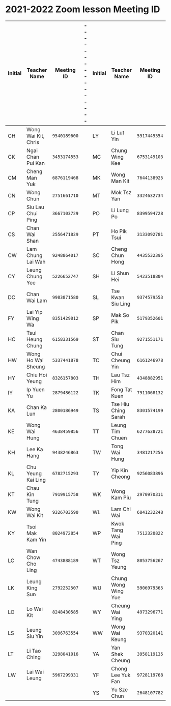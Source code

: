 # **2021-2022 Zoom lesson Meeting ID**

| Initial | Teacher Name | Meeting ID | ---------------- | Initial | Teacher Name | Meeting ID |
| ------- | ------------ | ---------- | ---------------- | ------- | ------------ | ---------- |
| CH | Wong Wai Kit, Chris   | `9540189600` |   | LY | Li Lut Yin           | `5917449554` | 
| CK | Ngai Chan Pui Kan     | `3453174553` |   | MC | Chung Wing Kee       | `6753149103` | 
| CM | Cheng Man Yuk         | `6876119468` |   | MK | Wong Man Kit         | `7644138925` | 
| CN | Wong Chun             | `2751661710` |   | MT | Mok Tsz Yan          | `3324632734` | 
| CP | Siu Lau Chui Ping     | `3667103729` |   | PO | Li Lung Po           | `8399594728` | 
| CS | Chan Wai Shan         | `2556471829` |   | PT | Ho Pik Tsui          | `3133092781` | 
| CW | Lam Chung Lai Wah     | `9248864017` |   | SC | Cheng Chun Hong      | `4435532395` | 
| CY | Leung Chung Yee       | `5226652747` |   | SH | Li Shun Hei          | `5423518804` | 
| DC | Chan Wai Lam          | `9983871580` |   | SL | Tse Kwan Siu Ling    | `9374579553` | 
| FY | Lai Yip Wing Wa       | `8351429812` |   | SP | Mak So Pik           | `5179352601` | 
| HC | Tsui Heung Chung      | `6158331569` |   | ST | Chan Siu Tung        | `9271551171` | 
| HW | Wong Ho Wai Sheung    | `5337441878` |   | TC | Chui Cheung Yin      | `6161246978` | 
| HY | Chiu Hoi Yeung        | `8326157803` |   | TH | Lau Tsz Him          | `4348882951` | 
| IY | Ip Yuen Yu            | `2879486122` |   | TK | Fong Tat Kuen        | `7911068132` | 
| KA | Chan Ka Lun           | `2800186949` |   | TS | Tse Hiu Ching Sarah  | `8301574199` | 
| KE | Wong Wai Hung         | `4638459856` |   | TT | Leung Tim Chuen      | `6277638721` | 
| KH | Lee Ka Hang           | `9438246863` |   | TW | Tong Wai Hung        | `3481217256` | 
| KL | Chu Yeung Kai Ling    | `6782715293` |   | TY | Yip Kin Cheong       | `9256083896` | 
| KT | Chau Kin Tung         | `7919915758` |   | WK | Wong Kam Piu         | `2970970311` | 
| KW | Wong Wai Kit          | `9326703590` |   | WL | Lam Chi Wai          | `6841232248` | 
| KY | Tsoi Mak Kam Yin      | `8024972854` |   | WP | Kwok Tang Wai Ping   | `7512320822` | 
| LC | Wan Chow Cho Ling     | `4743888189` |   | WT | Wong Tsz Yeung       | `8053756267` | 
| LK | Leung King Sun        | `2792252507` |   | WU | Chung Wong Wing Yue  | `5906979365` | 
| LO | Lo Wai Kit            | `8248430585` |   | WY | Cheung Wai Ying      | `4973296771` | 
| LS | Leung Siu Yin         | `3096763554` |   | WW | Wong Wai Keung       | `9370320141` | 
| LT | Li Tao Ching          | `3298041016` |   | YA | Yan Shek Cheung      | `3958119135` | 
| LW | Lai Wai Leung         | `5967299331` |   | YF | Chong Lee Yuk Fan    | `9728119768` | 
|    |                       |              |   | YS | Yu Sze Chun          | `2648107782` |    